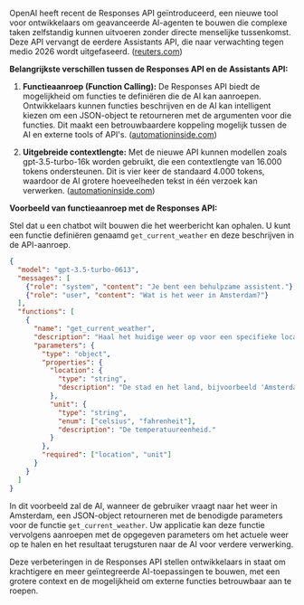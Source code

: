 OpenAI heeft recent de Responses API geïntroduceerd, een nieuwe tool voor ontwikkelaars om geavanceerde AI-agenten te bouwen die complexe taken zelfstandig kunnen uitvoeren zonder directe menselijke tussenkomst. Deze API vervangt de eerdere Assistants API, die naar verwachting tegen medio 2026 wordt uitgefaseerd. ([reuters.com](https://www.reuters.com/technology/artificial-intelligence/openai-launches-new-developer-tools-chinese-ai-startups-gain-ground-2025-03-11/?utm_source=openai))

**Belangrijkste verschillen tussen de Responses API en de Assistants API:**

1. **Functieaanroep (Function Calling):** De Responses API biedt de mogelijkheid om functies te definiëren die de AI kan aanroepen. Ontwikkelaars kunnen functies beschrijven en de AI kan intelligent kiezen om een JSON-object te retourneren met de argumenten voor die functies. Dit maakt een betrouwbaardere koppeling mogelijk tussen de AI en externe tools of API's. ([automationinside.com](https://www.automationinside.com/article/function-calling-and-other-api-updates?utm_source=openai))

2. **Uitgebreide contextlengte:** Met de nieuwe API kunnen modellen zoals gpt-3.5-turbo-16k worden gebruikt, die een contextlengte van 16.000 tokens ondersteunen. Dit is vier keer de standaard 4.000 tokens, waardoor de AI grotere hoeveelheden tekst in één verzoek kan verwerken. ([automationinside.com](https://www.automationinside.com/article/function-calling-and-other-api-updates?utm_source=openai))

**Voorbeeld van functieaanroep met de Responses API:**

Stel dat u een chatbot wilt bouwen die het weerbericht kan ophalen. U kunt een functie definiëren genaamd `get_current_weather` en deze beschrijven in de API-aanroep.


```json
{
  "model": "gpt-3.5-turbo-0613",
  "messages": [
    {"role": "system", "content": "Je bent een behulpzame assistent."},
    {"role": "user", "content": "Wat is het weer in Amsterdam?"}
  ],
  "functions": [
    {
      "name": "get_current_weather",
      "description": "Haal het huidige weer op voor een specifieke locatie.",
      "parameters": {
        "type": "object",
        "properties": {
          "location": {
            "type": "string",
            "description": "De stad en het land, bijvoorbeeld 'Amsterdam, Nederland'."
          },
          "unit": {
            "type": "string",
            "enum": ["celsius", "fahrenheit"],
            "description": "De temperatuureenheid."
          }
        },
        "required": ["location", "unit"]
      }
    }
  ]
}
```


In dit voorbeeld zal de AI, wanneer de gebruiker vraagt naar het weer in Amsterdam, een JSON-object retourneren met de benodigde parameters voor de functie `get_current_weather`. Uw applicatie kan deze functie vervolgens aanroepen met de opgegeven parameters om het actuele weer op te halen en het resultaat terugsturen naar de AI voor verdere verwerking.

Deze verbeteringen in de Responses API stellen ontwikkelaars in staat om krachtigere en meer geïntegreerde AI-toepassingen te bouwen, met een grotere context en de mogelijkheid om externe functies betrouwbaar aan te roepen. 